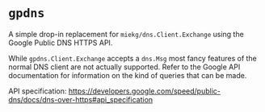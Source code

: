 # `gpdns`

A simple drop-in replacement for `miekg/dns.Client.Exchange` using the Google
Public DNS HTTPS API.

While `gpdns.Client.Exchange` accepts a `dns.Msg` most fancy features of the normal
DNS client are not actually supported. Refer to the Google API documentation for
information on the kind of queries that can be made.

API specification: https://developers.google.com/speed/public-dns/docs/dns-over-https#api_specification
